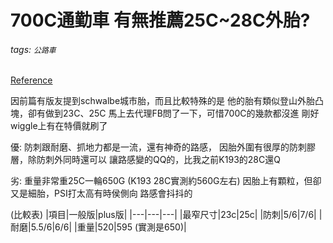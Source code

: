 # 700C通勤車 有無推薦25C~28C外胎?  

###### tags: `公路車`
[Reference](https://www.ptt.cc/bbs/bicycle/M.1520929015.A.4A3.html)


因前篇有版友提到schwalbe城市胎，而且比較特殊的是 
他的胎有類似登山外胎凸塊，卻有做到23C、25C 
馬上去代理FB問了一下，可惜700C的幾款都沒進 
剛好wiggle上有在特價就刷了

優: 
防刺跟耐磨、抓地力都是一流，還有神奇的路感，
因胎外圍有很厚的防刺膠層，除防刺外同時還可以 
讓路感變的QQ的，比我之前K193的28C還Q

劣: 
重量非常重25C一輪650G (K193 28C實測約560G左右) 
因胎上有顆粒，但卻又是細胎，PSI打太高有時侯側向
路感會抖抖的 

(比較表) 
|項目|一般版|plus版|
|---|---|---|
|最窄尺寸|23c|25c|
|防刺|5/6|7/6|
|耐磨|5.5/6|6/6|
|重量|520|595 (實測是650)| 